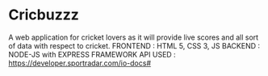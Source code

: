 # Cricbuzzz
A web application for cricket lovers as it will provide live scores and all sort of data with respect to cricket.
FRONTEND : HTML 5, CSS 3, JS
BACKEND : NODE-JS with EXPRESS FRAMEWORK 
API USED : https://developer.sportradar.com/io-docs#
